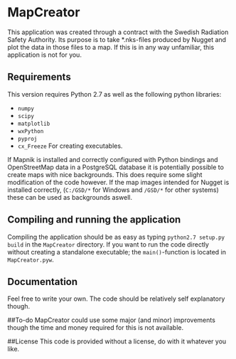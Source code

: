 # MapCreator
This application was created through a contract with the Swedish Radiation Safety Authority. Its purpose is to take *.nks-files produced by Nugget and plot the data in those files to a map. If this is in any way unfamiliar, this application is not for you.

## Requirements
This version requires Python 2.7 as well as the following python libraries:

* `numpy`
* `scipy`
* `matplotlib`
* `wxPython`
* `pyproj`
* `cx_Freeze` For creating executables.

If Mapnik is installed and correctly configured with Python bindings and OpenStreetMap data in a PostgreSQL database it is potentially possible to create maps with nice backgrounds. This does require some slight modification of the code however. If the map images intended for Nugget is installed correctly, (`C:/GSD/*` for Windows and `/GSD/*` for other systems) these can be used as backgrounds aswell.

## Compiling and running the application
Compiling the application should be as easy as typing `python2.7 setup.py build` in the `MapCreator` directory. If you want to run the code directly without creating a standalone executable; the `main()`-function is located in `MapCreator.pyw`.

## Documentation
Feel free to write your own. The code should be relatively self explanatory though.

##To-do
MapCreator could use some major (and minor) improvements though the time and money required for this is not available.

##License
This code is provided without a license, do with it whatever you like.
